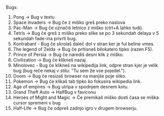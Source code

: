 Bugs:

1. Pong -> Bug v textu
2. Space invaders -> Bug če z miško greš preko naslova
3. Pac-Man -> Bug če označiš letnico z miško (ctrl+A lahko tudi).
4. Tetris -> Bug če greš z miško preko slike se po 3 sekundah delaya v 5 sekundah fade-ina privrti bug.
5. Kontrabant - Bug če skrolaš daleč dol v stran ker je ful beline vmes.
6. The legend of Zelda -> Bug če pritisneš bilokatero tipko (razen F5).
7. Prince of Persia -> Bug če narediš desni klik z miško.
8. Civilization -> Bug če klikneš nazaj.
9. Minolovec - Bug če klikneš na wikipedija link, odpre stran kjer je velik bug (bug reče nekaj v stilu: "Tu sem že vse pojedel.").
10. Doom -> Bug če resizaš browser na manjše poje sliko.
11. Pokemon -> Bug če klikaš tab tipko ko fokusira wikipedia link.
12. Age of empires -> Bug utripa v spodnjem desnem kotu.
13. Grand Theft Auto -> HalfBug v faviconu
14. Heroes of Might and Magic -> Če premikaš miško dosti časa se miška cursor spremeni v bug
15. Half-Life -> Bug če odpreš zadnjo igro v drugem browserju.
